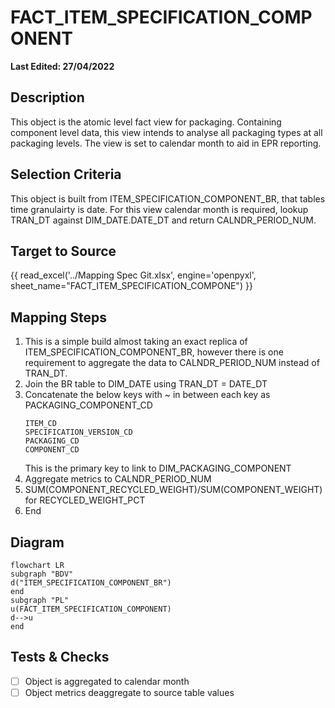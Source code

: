 # FACT_ITEM_SPECIFICATION_COMPONENT

**Last Edited: 27/04/2022**

## Description

This object is the atomic level fact view for packaging. Containing component level data, this view intends to analyse all packaging types at all packaging levels. The view is set to calendar month to aid in EPR reporting.

## Selection Criteria

This object is built from ITEM_SPECIFICATION_COMPONENT_BR, that tables time granulairty is date. For this view calendar month is required, lookup TRAN_DT against DIM_DATE.DATE_DT and return CALNDR_PERIOD_NUM.

## Target to Source

{{ read_excel('../Mapping Spec Git.xlsx', engine='openpyxl', sheet_name="FACT_ITEM_SPECIFICATION_COMPONE") }}

## Mapping Steps

1. This is a simple build almost taking an exact replica of ITEM_SPECIFICATION_COMPONENT_BR, however there is one requirement to aggregate the data to CALNDR_PERIOD_NUM instead of TRAN_DT.
1. Join the BR table to DIM_DATE using TRAN_DT = DATE_DT
1. Concatenate the below keys with ~ in between each key as PACKAGING_COMPONENT_CD
   ```
   ITEM_CD
   SPECIFICATION_VERSION_CD
   PACKAGING_CD
   COMPONENT_CD
   ```
   This is the primary key to link to DIM_PACKAGING_COMPONENT
1. Aggregate metrics to CALNDR_PERIOD_NUM
1. SUM(COMPONENT_RECYCLED_WEIGHT)/SUM(COMPONENT_WEIGHT) for RECYCLED_WEIGHT_PCT
1. End

## Diagram

```mermaid
flowchart LR
subgraph "BDV"
d("ITEM_SPECIFICATION_COMPONENT_BR")
end
subgraph "PL"
u(FACT_ITEM_SPECIFICATION_COMPONENT)
d-->u
end
```

## Tests & Checks

- [ ] Object is aggregated to calendar month
- [ ] Object metrics deaggregate to source table values
